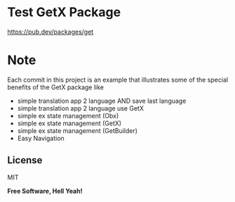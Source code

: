 # Test GetX Package
https://pub.dev/packages/get
 
 #  Note 
 
 
Each commit in this project is an example that illustrates some of the special benefits of the GetX package like

  - simple translation app 2 language AND save last language
  - simple translation app 2 language use GetX
  - simple ex state management (Obx)
  - simple ex state management (GetX)
  - simple ex state management (GetBuilder)
  - Easy Navigation

License
----

MIT


**Free Software, Hell Yeah!**
